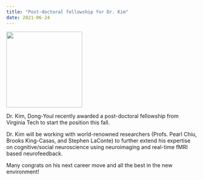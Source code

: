 ```yaml
---
title: "Post-doctoral fellowship for Dr. Kim"
date: 2021-06-24
---
```



<img src='https://bspl.korea.ac.kr/image/bspl/DrKimDY_circle.png' width=200>

Dr. Kim, Dong-Youl recently awarded a post-doctoral fellowship from Virginia Tech to start the position this fall.

Dr. Kim will be working with world-renowned researchers (Profs. Pearl Chiu, Brooks King-Casas, and Stephen LaConte) to further extend his expertise on cognitive/social neuroscience using neuroimaging and real-time fMRI based neurofeedback.  

Many congrats on his next career move and all the best in the new environment! 
